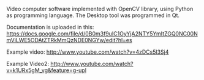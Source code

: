 Video computer software implemented with OpenCV library, using Python as programming language. The Desktop tool was programmed in Qt.


Documentation is uploaded in this:
https://docs.google.com/file/d/0B0m3f9uIC1OyYjA2NTY5YmItZGQ0NC00NmViLWE5ODAtZTRkMmQzNDE0NGYw/edit?hl=es

Example video:
http://www.youtube.com/watch?v=4zDCs5l3Sj4

Example Video2:
http://www.youtube.com/watch?v=k1URx5gM_vg&feature=g-upl